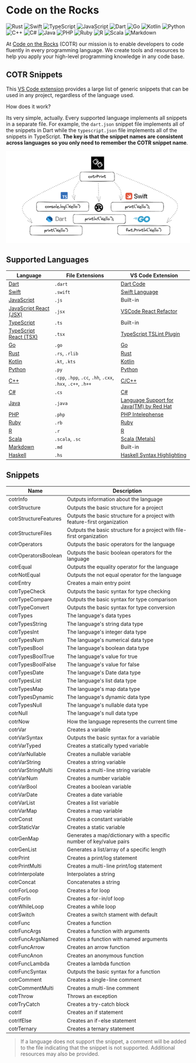 # Code on the Rocks

![Rust](https://img.shields.io/badge/Rust-black?style=for-the-badge&logo=Rust) ![Swift](https://img.shields.io/badge/swift-F54A2A?style=for-the-badge&logo=swift&logoColor=white) ![TypeScript](https://img.shields.io/badge/typescript-%23007ACC.svg?style=for-the-badge&logo=typescript&logoColor=white) ![JavaScript](https://img.shields.io/badge/JavaScript-F7DF1E?style=for-the-badge&logo=JavaScript&logoColor=white) ![Dart](https://img.shields.io/badge/Dart-0175C2?style=for-the-badge&logo=Dart&logoColor=white) ![Go](https://img.shields.io/badge/Go-00ADD8?style=for-the-badge&logo=Go&logoColor=white) ![Kotlin](https://img.shields.io/badge/Kotlin-0095D5?style=for-the-badge&logo=Kotlin&logoColor=white) ![Python](https://img.shields.io/badge/Python-3776AB?style=for-the-badge&logo=Python&logoColor=white) ![C++](https://img.shields.io/badge/C++-00599C?style=for-the-badge&logo=c%2B%2B&logoColor=white) ![C#](https://img.shields.io/badge/C%23-239120?style=for-the-badge&logo=c-sharp&logoColor=white) ![Java](https://img.shields.io/badge/Java-ED8B00?style=for-the-badge&logo=java&logoColor=white) ![PHP](https://img.shields.io/badge/PHP-777BB4?style=for-the-badge&logo=php&logoColor=white) ![Ruby](https://img.shields.io/badge/Ruby-CC342D?style=for-the-badge&logo=Ruby&logoColor=white) ![R](https://img.shields.io/badge/R-276DC3?style=for-the-badge&logo=R&logoColor=white) ![Scala](https://img.shields.io/badge/Scala-DC322F?style=for-the-badge&logo=Scala&logoColor=white) ![Markdown](https://img.shields.io/badge/Markdown-000000?style=for-the-badge&logo=Markdown&logoColor=white)

<!-- This is a comment

https://shields.io/

https://simpleicons.org/

https://javascript.plainenglish.io/how-to-make-custom-language-badges-for-your-profile-using-shields-io-d2aeaf016b6b

-->

At [Code on the Rocks](https://codeontherocks.dev/) (COTR) our mission is to enable developers to code fluently in every programming language. We create tools and resources to help you apply your high-level programming knowledge in any code base.

## COTR Snippets

This [VS Code extension](https://marketplace.visualstudio.com/items?itemName=CodeontheRocks.cotr-snippets) provides a large list of generic snippets that can be used in any project, regardless of the language used.

How does it work?

Its very simple, actually. Every supported language implements all snippets in a separate file. For example, the `dart.json` snippet file implements all of the snippets in Dart while the `typescript.json` file implements all of the snippets in TypeScript. **The key is that the snippet names are consistent across languages so you only need to remember the COTR snippet name**.

![COTR Snippets](./cotr_snippts.png)

## Supported Languages

| Language | File Extensions | VS Code Extension |
| -------- | --------------- | ----------------- |
| [Dart](https://dart.dev/) | `.dart` | [Dart Code](https://marketplace.visualstudio.com/items?itemName=Dart-Code.dart-code) |
| [Swift](https://www.swift.org/) | `.swift` | [Swift Language](https://marketplace.visualstudio.com/items?itemName=Kasik96.swift) |
| [JavaScript](https://www.javascript.com/) | `.js` | Built-in |
| [JavaScript React (JSX)](https://react.dev/) | `.jsx` | [VSCode React Refactor](https://marketplace.visualstudio.com/items?itemName=planbcoding.vscode-react-refactor) |
| [TypeScript](https://www.typescriptlang.org/) | `.ts` | Built-in |
| [TypeScript React (TSX)](https://react.dev/learn/typescript) | `.tsx` | [TypeScript TSLint Plugin](https://marketplace.visualstudio.com/items?itemName=ms-vscode.vscode-typescript-tslint-plugin) |
| [Go](https://go.dev/) | `.go` | [Go](https://marketplace.visualstudio.com/items?itemName=golang.Go) |
| [Rust](https://www.rust-lang.org/) | `.rs`, `.rlib` | [Rust](https://marketplace.visualstudio.com/items?itemName=rust-lang.rust) |
| [Kotlin](https://kotlinlang.org/) | `.kt`, `.kts` | [Kotlin](https://marketplace.visualstudio.com/items?itemName=fwcd.kotlin) |
| [Python](https://www.python.org/) | `.py` | [Python](https://marketplace.visualstudio.com/items?itemName=ms-python.python) |
| [C++](https://cplusplus.com/) | `.cpp`, `.hpp`, `.cc`, `.hh`, `.cxx`, `.hxx`, `.c++`, `.h++` | [C/C++](https://marketplace.visualstudio.com/items?itemName=ms-vscode.cpptools) |
| [C#](https://dotnet.microsoft.com/en-us/languages/csharp) | `.cs` | [C#](https://marketplace.visualstudio.com/items?itemName=ms-dotnettools.csharp) |
| [Java](https://docs.oracle.com/javase/8/docs/technotes/guides/language/index.html) | `.java` | [Language Support for Java(TM) by Red Hat](https://marketplace.visualstudio.com/items?itemName=redhat.java) |
| [PHP](https://www.php.net/) | `.php` | [PHP Intelephense](https://marketplace.visualstudio.com/items?itemName=bmewburn.vscode-intelephense-client) |
| [Ruby](https://www.ruby-lang.org/en/) | `.rb` | [Ruby](https://marketplace.visualstudio.com/items?itemName=rebornix.Ruby) |
| [R](https://www.r-project.org/) | `.r` | [R](https://marketplace.visualstudio.com/items?itemName=Ikuyadeu.r) |
| [Scala](https://www.scala-lang.org/) | `.scala`, `.sc` | [Scala (Metals)](https://marketplace.visualstudio.com/items?itemName=scalameta.metals) |
| [Markdown](https://www.markdownguide.org/) | `.md` | Built-in |
| [Haskell](https://www.haskell.org/) | `.hs` | [Haskell Syntax Highlighting](https://marketplace.visualstudio.com/items?itemName=haskell.haskell) |

## Snippets

| Name                  | Description                                                               |
| --------------------- | ------------------------------------------------------------------------- |
| cotrInfo              | Outputs information about the language                                    |
| cotrStructure         | Outputs the basic structure for a project                                 |
| cotrStructureFeatures | Outputs the basic structure for a project with feature-first organization |
| cotrStructureFiles    | Outputs the basic structure for a project with file-first organization    |
| cotrOperators         | Outputs the basic operators for the language                              |
| cotrOperatorsBoolean  | Outputs the basic boolean operators for the language                      |
| cotrEqual             | Outputs the equality operator for the language                            |
| cotrNotEqual          | Outputs the not equal operator for the language                           |
| cotrEntry             | Creates a main entry point                                                |
| cotrTypeCheck         | Outputs the basic syntax for type checking                                |
| cotrTypeCompare       | Outputs the basic syntax for type comparison                              |
| cotrTypeConvert       | Outputs the basic syntax for type conversion                              |
| cotrTypes             | The language's data types                                                 |
| cotrTypesString       | The language's string data type                                           |
| cotrTypesInt          | The language's integer data type                                          |
| cotrTypesNum          | The language's numerical data type                                        |
| cotrTypesBool         | The language's boolean data type                                          |
| cotrTypesBoolTrue     | The language's value for true                                             |
| cotrTypesBoolFalse    | The language's value for false                                            |
| cotrTypesDate         | The language's Date data type                                             |
| cotrTypesList         | The language's list data type                                             |
| cotrTypesMap          | The language's map data type                                              |
| cotrTypesDynamic      | The language's dynamic data type                                          |
| cotrTypesNull         | The language's nullable data type                                         |
| cotrNull              | The language's null data type                                             |
| cotrNow               | How the language represents the current time                              |
| cotrVar               | Creates a variable                                                        |
| cotrVarSyntax         | Outputs the basic syntax for a variable                                   |
| cotrVarTyped          | Creates a statically typed variable                                       |
| cotrVarNullable       | Creates a nullable variable                                               |
| cotrVarString         | Creates a string variable                                                 |
| cotrVarStringMulti    | Creates a multi-line string variable                                      |
| cotrVarNum            | Creates a number variable                                                 |
| cotrVarBool           | Creates a boolean variable                                                |
| cotrVarDate           | Creates a date variable                                                   |
| cotrVarList           | Creates a list variable                                                   |
| cotrVarMap            | Creates a map variable                                                    |
| cotrConst             | Creates a constant variable                                               |
| cotrStaticVar         | Creates a static variable                                                 |
| cotrGenMap            | Generates a map/dictionary with a specific number of key/value pairs      |
| cotrGenList           | Generates a list/array of a specific length                               |
| cotrPrint             | Creates a print/log statement                                             |
| cotrPrintMulti        | Creates a multi-line print/log statement                                  |
| cotrInterpolate       | Interpolates a string                                                     |
| cotrConcat            | Concatenates a string                                                     |
| cotrForLoop           | Creates a for loop                                                        |
| cotrForIn             | Creates a for-in/of loop                                                  |
| cotrWhileLoop         | Creates a while loop                                                      |
| cotrSwitch            | Creates a switch stament with default                                     |
| cotrFunc              | Creates a function                                                        |
| cotrFuncArgs          | Creates a function with arguments                                         |
| cotrFuncArgsNamed     | Creates a function with named arguments                                   |
| cotrFuncArrow         | Creates an arrow function                                                 |
| cotrFuncAnon          | Creates an anonymous function                                             |
| cotrFuncLambda        | Creates a lambda function                                                 |
| cotrFuncSyntax        | Outputs the basic syntax for a function                                   |
| cotrComment           | Creates a single-line comment                                             |
| cotrCommentMulti      | Creates a multi-line comment                                              |
| cotrThrow             | Throws an exception                                                       |
| cotrTryCatch          | Creates a try-catch block                                                 |
| cotrIf                | Creates an if statement                                                   |
| cotrIfElse            | Creates an if-else statement                                              |
| cotrTernary           | Creates a ternary statement                                               |

> If a language does not support the snippet, a comment will be added to the file indicating that the snippet is not supported. Additional resources may also be provided.
